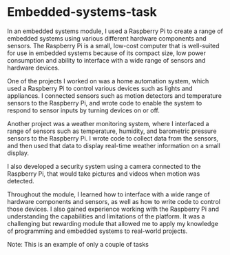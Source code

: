 # Embedded-systems-task
In an embedded systems module, I used a Raspberry Pi to create a range of embedded systems using various different hardware components and sensors. The Raspberry Pi is a small, low-cost computer that is well-suited for use in embedded systems because of its compact size, low power consumption and ability to interface with a wide range of sensors and hardware devices.

One of the projects I worked on was a home automation system, which used a Raspberry Pi to control various devices such as lights and appliances. I connected sensors such as motion detectors and temperature sensors to the Raspberry Pi, and wrote code to enable the system to respond to sensor inputs by turning devices on or off.

Another project was a weather monitoring system, where I interfaced a range of sensors such as temperature, humidity, and barometric pressure sensors to the Raspberry Pi. I wrote code to collect data from the sensors, and then used that data to display real-time weather information on a small display.

I also developed a security system using a camera connected to the Raspberry Pi, that would take pictures and videos when motion was detected.

Throughout the module, I learned how to interface with a wide range of hardware components and sensors, as well as how to write code to control those devices. I also gained experience working with the Raspberry Pi and understanding the capabilities and limitations of the platform. It was a challenging but rewarding module that allowed me to apply my knowledge of programming and embedded systems to real-world projects.

Note: This is an example of only a couple of tasks
